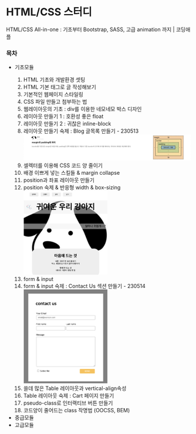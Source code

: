 <h1>HTML/CSS 스터디</h1>
<p>HTML/CSS All-in-one : 기초부터 Bootstrap, SASS, 고급 animation 까지 | 코딩애플</p>
<h3>목차</h3>
<ul>
  <li>기초모듈</li>
    <ol>
      <li>HTML 기초와 개발환경 셋팅</li>
      <li>HTML 기본 태그로 글 작성해보기</li>
      <li>기본적인 웹페이지 스타일링</li>
      <li>CSS 파일 만들고 첨부하는 법</li>
      <li>웹레이아웃의 기초 : div를 이용한 네모네모 박스 디자인</li>
      <li>레이아웃 만들기 1 : 호환성 좋은 float</li>
      <li>레이아웃 만들기 2 : 귀찮은 inline-block</li>
      <li>레이아웃 만들기 숙제 : Blog 글목록 만들기 - 230513</br>
        <img src="img/homework/230513blogtitle.png">
      </li>
      <li>셀렉터를 이용해 CSS 코드 양 줄이기</li>
      <li>배경 이쁘게 넣는 스킬들 & margin collapse</li>
      <li>position과 좌표 레이아웃 만들기</li>
      <li>position 숙제 & 반응형 width & box-sizing</br>
        <img src="img/homework/230514position.png" style="width: 50%">
      </li>
      <li>form & input</li>
      <li>form & input 숙제 : Contact Us 섹션 만들기 - 230514</br>
        <img src="img/homework/230514contact.png" style="width: 50%">
      </li>
      <li>쓸데 많은 Table 레이아웃과 vertical-align속성</li>
      <li>Table 레이아웃 숙제 : Cart 페이지 만들기</li>
      <li>pseudo-class로 인터랙티브 버튼 만들기</li>
      <li>코드양이 줄어드는 class 작명법 (OOCSS, BEM)</li>
    </ol>
  <li>중급모듈</li>
  <li>고급모듈</li>
</ul>
